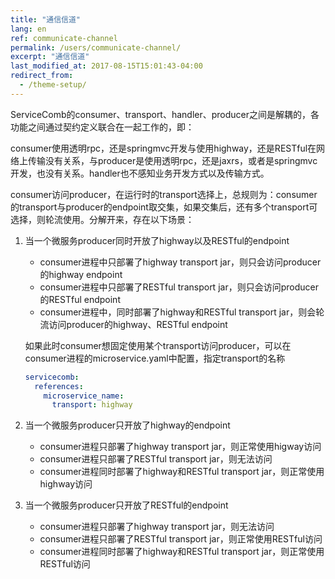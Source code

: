 ```yaml
---
title: "通信信道"
lang: en
ref: communicate-channel
permalink: /users/communicate-channel/
excerpt: "通信信道"
last_modified_at: 2017-08-15T15:01:43-04:00
redirect_from:
  - /theme-setup/
---
```


ServiceComb的consumer、transport、handler、producer之间是解耦的，各功能之间通过契约定义联合在一起工作的，即：

consumer使用透明rpc，还是springmvc开发与使用highway，还是RESTful在网络上传输没有关系，与producer是使用透明rpc，还是jaxrs，或者是springmvc开发，也没有关系。handler也不感知业务开发方式以及传输方式。

consumer访问producer，在运行时的transport选择上，总规则为：consumer的transport与producer的endpoint取交集，如果交集后，还有多个transport可选择，则轮流使用。分解开来，存在以下场景：

1. 当一个微服务producer同时开放了highway以及RESTful的endpoint

   * consumer进程中只部署了highway transport jar，则只会访问producer的highway endpoint
   * consumer进程中只部署了RESTful transport jar，则只会访问producer的RESTful endpoint
   * consumer进程中，同时部署了highway和RESTful transport jar，则会轮流访问producer的highway、RESTful endpoint

   如果此时consumer想固定使用某个transport访问producer，可以在consumer进程的microservice.yaml中配置，指定transport的名称

   ```yaml
   servicecomb:
     references:
       microservice_name:
         transport: highway
   ```

2. 当一个微服务producer只开放了highway的endpoint

   * consumer进程只部署了highway transport jar，则正常使用higway访问
   * consumer进程只部署了RESTful transport jar，则无法访问
   * consumer进程同时部署了highway和RESTful transport jar，则正常使用highway访问

3. 当一个微服务producer只开放了RESTful的endpoint

   * consumer进程只部署了highway transport jar，则无法访问
   * consumer进程只部署了RESTful transport jar，则正常使用RESTful访问
   * consumer进程同时部署了highway和RESTful transport jar，则正常使用RESTful访问
